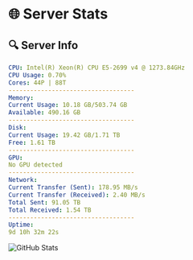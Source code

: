 # 🌐 Server Stats
## 🔍 Server Info
```yaml
CPU: Intel(R) Xeon(R) CPU E5-2699 v4 @ 1273.84GHz
CPU Usage: 0.70%
Cores: 44P | 88T
-----------------------------------
Memory:
Current Usage: 10.18 GB/503.74 GB
Available: 490.16 GB
-----------------------------------
Disk:
Current Usage: 19.42 GB/1.71 TB
Free: 1.61 TB
-----------------------------------
GPU:
No GPU detected
-----------------------------------
Network:
Current Transfer (Sent): 178.95 MB/s
Current Transfer (Received): 2.40 MB/s
Total Sent: 91.05 TB
Total Received: 1.54 TB
-----------------------------------
Uptime:
9d 10h 32m 22s
```
![GitHub Stats](https://img.shields.io/badge/Updated-2025-02-17_09:15:40-blue)